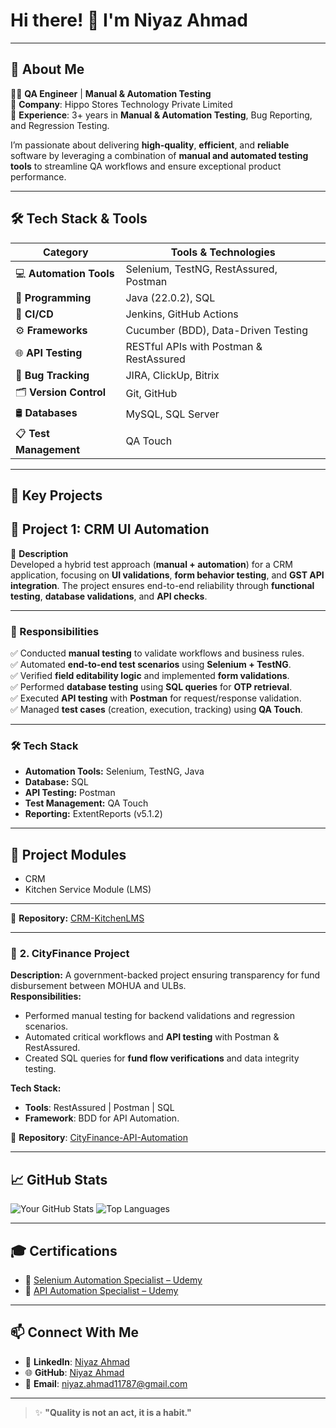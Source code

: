# Hi there! 👋 I'm **Niyaz Ahmad**

---

## 🚀 About Me

👨‍💻 **QA Engineer** | **Manual & Automation Testing**  
💼 **Company**: Hippo Stores Technology Private Limited  
🔧 **Experience**: 3+ years in **Manual & Automation Testing**, Bug Reporting, and Regression Testing.  

I’m passionate about delivering **high-quality**, **efficient**, and **reliable** software by leveraging a combination of **manual and automated testing tools** to streamline QA workflows and ensure exceptional product performance.

---

## 🛠️ Tech Stack & Tools

| **Category**           | **Tools & Technologies**                                |
|------------------------|--------------------------------------------------------|
| 💻 **Automation Tools** | Selenium, TestNG, RestAssured, Postman              |
| 🧠 **Programming**      | Java (22.0.2), SQL                                   |
| 🔁 **CI/CD**            | Jenkins, GitHub Actions                             |
| ⚙️ **Frameworks**       | Cucumber (BDD), Data-Driven Testing                 |
| 🌐 **API Testing**      | RESTful APIs with Postman & RestAssured             |
| 🐛 **Bug Tracking**     | JIRA, ClickUp, Bitrix                               |
| 🗂️ **Version Control**  | Git, GitHub                                          |
| 🛢️ **Databases**        | MySQL, SQL Server                                   |
| 📋 **Test Management**  | QA Touch                                             |


---

## 📌 Key Projects

## 🚀 Project 1: CRM UI Automation  

🔹 **Description**  
Developed a hybrid test approach (**manual + automation**) for a CRM application, focusing on **UI validations**, **form behavior testing**, and **GST API integration**. The project ensures end-to-end reliability through **functional testing**, **database validations**, and **API checks**.  

---

### 📌 Responsibilities  
✅ Conducted **manual testing** to validate workflows and business rules.  
✅ Automated **end-to-end test scenarios** using **Selenium + TestNG**.  
✅ Verified **field editability logic** and implemented **form validations**.  
✅ Performed **database testing** using **SQL queries** for **OTP retrieval**.  
✅ Executed **API testing** with **Postman** for request/response validation.  
✅ Managed **test cases** (creation, execution, tracking) using **QA Touch**.  

---

### 🛠 Tech Stack  
- **Automation Tools:** Selenium, TestNG, Java  
- **Database:** SQL  
- **API Testing:** Postman  
- **Test Management:** QA Touch  
- **Reporting:** ExtentReports (v5.1.2)  

---
## 📂 Project Modules  
- CRM  
- Kitchen Service Module (LMS)

---

📂 **Repository:** [CRM-KitchenLMS](https://github.com/niyazahmad11787/CRM-KitchenLMS)  


---

### 🚀 **2. CityFinance Project**

**Description:** A government-backed project ensuring transparency for fund disbursement between MOHUA and ULBs.  
**Responsibilities:**
- Performed manual testing for backend validations and regression scenarios.  
- Automated critical workflows and **API testing** with Postman & RestAssured.  
- Created SQL queries for **fund flow verifications** and data integrity testing.  

**Tech Stack:**
- **Tools**: RestAssured | Postman | SQL  
- **Framework**: BDD for API Automation.  

📝 **Repository**: [CityFinance-API-Automation]()

---

## 📈 GitHub Stats

![Your GitHub Stats](https://github-readme-stats.vercel.app/api?username=niyazahmad11787&show_icons=true&theme=radical)
![Top Languages](https://github-readme-stats.vercel.app/api/top-langs/?username=niyazahmad11787&layout=compact&theme=radical)

---

## 🎓 Certifications

- 🏅 [Selenium Automation Specialist – Udemy](https://www.udemy.com/certificate/UC-e870cf9e-fea2-4114-bcea-34d101d1fb61/)
- 🏅 [API Automation Specialist – Udemy](https://www.udemy.com/certificate/UC-2d980e60-d6f9-4b37-bc2a-894c692b4067/)

---

## 📫 Connect With Me  

- 💼 **LinkedIn**: [Niyaz Ahmad](https://www.linkedin.com/in/niyaz-ahmad-2b45b2249)  
- 🌐 **GitHub**: [Niyaz Ahmad](https://github.com/niyazahmad11787)  
- 📧 **Email**: niyaz.ahmad11787@gmail.com  

---

> ✨ **"Quality is not an act, it is a habit."**  
